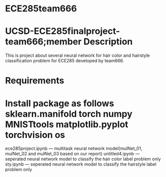 # ECE285team666
UCSD-ECE285finalproject-team666;member
Description
================================
This is project about several neural network for hair color and hairstyle classification problem for ECE285 developed by team666.

Requirements
=======================
Install package as follows
sklearn.manifold
torch
numpy
MNISTtools
matplotlib.pyplot
torchvision
os
=============================
ece285project.ipynb — multitask neural network model(mulNet_01, mulNet_02 and mulNet_03 based on our report)
untitled4.ipynb — seperated neural network model to classify the hair color label problem only
sty.ipynb — seperated neural network model to classify the hairstyle label problem only
